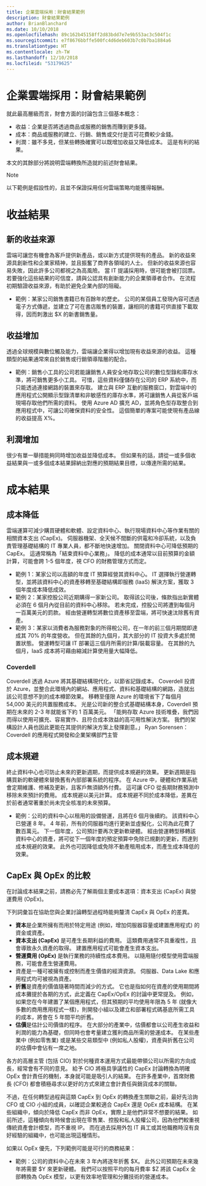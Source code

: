```yaml
---
title: 企業雲端採用：財會結果範例
description: 財會結果範例
author: BrianBlanchard
ms.date: 10/10/2018
ms.openlocfilehash: 89c162b45158ff2d83bdd7e7e9b553ac3c504f1c
ms.sourcegitcommit: e7f8676bbffe500fc4d6deb603b7c0b7ba1884a6
ms.translationtype: HT
ms.contentlocale: zh-TW
ms.lasthandoff: 12/10/2018
ms.locfileid: "53179625"
---
```

# <a name="enterprise-cloud-adoption-examples-of-fiscal-outcomes"></a>企業雲端採用：財會結果範例

就此最高層級而言，財會方面的討論包含三個基本概念：

* 收益：企業是否將透過商品或服務的銷售而賺到更多錢。
* 成本：商品或服務的建立、行銷、銷售或交付是否可花費較少金錢。
* 利潤：雖不多見，但某些轉換確實可以既增加收益又降低成本。 這是有利的結果。

本文的其餘部分將說明雲端轉換所造就的前述財會結果。

> [!NOTE]
> 以下範例是假設性的，且並不保證採用任何雲端策略均能獲得報酬。

# <a name="revenue-outcomes"></a>收益結果

## <a name="new-revenue-streams"></a>新的收益來源

雲端可讓您有機會為客戶提供新產品，或以新方式提供現有的產品。 新的收益來源具創新性和企業家精神，並且振奮了商界各領域的人士。 但新的收益來源也容易失敗，因此許多公司都視之為高風險。 當 IT 提議採用時，很可能會被打回票。 若要強化這些結果的可信度，請與公認具有創新能力的企業領導者合作。 在流程初期驗證收益來源，有助於避免企業內部的阻礙。

* 範例：某家公司銷售書籍已有百餘年的歷史。 公司的某個員工發現內容可透過電子方式傳遞，並建立了可在書店販售的裝置，讓相同的書籍可供直接下載取得，因而刺激出 $X 的新書銷售量。 

## <a name="revenue-increases"></a>收益增加

透過全球規模與數位觸及能力，雲端讓企業得以增加現有收益來源的收益。 這種類型的結果通常來自於銷售或行銷領導階層的配合。

* 範例：銷售小工具的公司若能讓銷售人員安全地存取公司的數位型錄和庫存水準，將可銷售更多小工具。 可惜，這些資料僅儲存在公司的 ERP 系統中，而只能透過連接網路的裝置來存取。 建立與 ERP 互動的服務窗口，對雲端中的應用程式公開顯示型錄清單和非敏感性的庫存水準，將可讓銷售人員從客戶端現場存取他們所需的資料。 使用 Azure AD 擴充 AD，並將角色型存取整合到應用程式中，可讓公司確保資料的安全性。 這個簡單的專案可能使現有產品線的收益提高 X%。

## <a name="profit-increases"></a>利潤增加

很少有單一舉措能夠同時增加收益並降低成本。 但如果有的話，請從一或多個收益結果與一或多個成本結果歸納出對應的預期結果目標，以傳達所需的結果。

# <a name="cost-outcomes"></a>成本結果

## <a name="cost-reduction"></a>成本降低

雲端運算可減少購買硬體和軟體、設定資料中心、執行現場資料中心等作業有關的相關資本支出 (CapEx)。 伺服器機架、全天候不間斷的供電和冷卻系統，以及負責管理基礎結構的 IT 專業人員，都不斷地快速增加。 關閉資料中心可降低預期的 CapEx。 這通常稱為「結束資料中心業務」。 降低的成本通常以目前預算的金額計算，可能會跨 1-5 個年度，視 CFO 的財務管理方式而定。

* 範例 1：某家公司以高額的年度 IT 預算經營其資料中心。 IT 選擇執行營運轉型，並將該資料中心的資產移轉至基礎結構即服務 (IaaS) 解決方案，獲取 3 個年度成本降低成效。
* 範例 2：某家控股公司近期購得一家新公司。 取得該公司後，條款指出新實體必須在 6 個月內從目前的資料中心移除。 若未完成，控股公司將遭到每個月一百萬美元的罰款。 經由營運轉型將數位資產移至雲端，將可快速汰除舊有資產。
* 範例 3：某家以消費者為服務對象的所得稅公司，在一年的前三個月期間即達成其 70% 的年度營收。 但在其餘的九個月，其大部分的 IT 投資大多處於閒置狀態。 營運轉型可讓 IT 部署這三個月所需的計算/裝載容量。 在其餘的九個月，IaaS 成本將可藉由縮減計算使用量大幅降低。

### <a name="coverdell"></a>Coverdell

Coverdell 透過 Azure 將其基礎結構現代化，以節省記錄成本。 Coverdell 投資於 Azure，並整合此環境內的網站、應用程式、資料和基礎結構的網路，造就出該公司意想不到的成本樽節效果。 移轉至僅限 Azure 的環境省下了每個月 54,000 美元的共置服務成本。 光是公司新的整合式基礎結構本身，Coverdell 預期在未來的 2-3 年就能省下約 1 百萬美元。
「能夠存取 Azure 技術堆疊，我們因而得以使用可擴充、容易實作、且符合成本效益的高可用性解決方案。 我們的架構設計人員也因此更能在其提供的解決方案上發揮創意。」
Ryan Sorensen：Coverdell 的應用程式開發和企業架構部門主管

## <a name="cost-avoidance"></a>成本規避

終止資料中心也可防止未來的更新週期，而提供成本規避的效果。 更新週期是指購買新的軟硬體來替換舊有內部部署系統的程序。 在 Azure 中，硬體和作業系統會定期維護、修補及更新，且客戶無須額外付費。 這可讓 CFO 從長期財務預測中移除未來預計的費用。 成本規避以美元計算。 成本規避不同於成本降低，差異在於前者通常著重於尚未完全核准的未來預算。

* 範例：公司的資料中心以租用的設備營運，且將在6 個月後續約。 該資料中心已營運 8 年。 4 年前，所有的伺服器均進行更新並虛擬化，公司為此花費了數百萬元。 下一個年度，公司預計要再次更新軟硬體。 經由營運轉型移轉該資料中心的資產，將可從下一個年度的預定預算中免除已規劃的更新，而達到成本規避的效果。 此外也可因降低或免除不動產租用成本，而產生成本降低的效果。

## <a name="capex-vs-opex"></a>CapEx 與 OpEx 的比較

在討論成本結果之前，請務必先了解兩個主要成本選項：資本支出 (CapEx) 與營運費用 (OpEx)。

下列詞彙旨在協助您與企業討論轉型過程時能夠釐清 CapEx 與 OpEx 的差異。

* **資本**是企業所擁有而用於特定用途 (例如，增加伺服器容量或建置應用程式) 的資金或資產。
* **資本支出 (CapEx)** 是可產生長期利益的費用。 這類費用通常不具重複性，且會導致永久資產的取得。 建置應用程式可能會產生資本支出。
* **營運費用 (OpEx)** 是執行業務的持續性成本費用。 以隨用隨付模型使用雲端服務，可能會產生營運費用。
* 資產是一種可被擁有或控制而產生價值的經濟資源。 伺服器、Data Lake 和應用程式均可被視為資產。
* **折舊**是資產的價值隨著時間而減少的方式。 它也是指如何在資產的使用期間將成本攤提於各期的方式，此定義在 CapEx/OpEx 的討論中更常提及。 例如，如果您在今年建置了某個應用程式，但其預期的平均使用年限為 5 年 (就像大多數的商用應用程式一樣)，則開發小組以及建立和部署程式碼基底所需工具的成本，將會在 5 年間平均折舊。
* **估價**是估計公司價值的程序。 在大部分的產業中，估價都會以公司產生收益和利潤的能力為基礎，但同時也會考量建立獲利商品所需的營運成本。 在某些產業中 (例如零售業) 或是某些交易類型中 (例如私人股權)，資產與折舊在公司的估價中會佔有一席之地。

各方的高層主管 (包括 CIO) 對於何種資本運用方式最能帶領公司以所需的方向成長，經常會有不同的意見。 給予 CIO 將極具爭議性的 CapEx 討論轉換為明確 OpEx 會計責任的機制，本身就可能是吸引人的結果。 在許多產業中，首席財務長 (CFO) 都會積極尋求以更好的方式來建立會計責任與銷貨成本的關聯。

不過，在任何轉型過程與這類 CapEx 到 OpEx 的轉換產生關聯之前，最好先洽詢 CFO 或 CIO 小組的成員，以確認企業較適合 CapEx 還是 OpEx 成本結構。 在某些組織中，傾向於降低 CapEx 而非 OpEx，實際上是他們非常不想要的結果。 如前所述，這種傾向有時候會出現在零售業、控股和私人股權公司，因為他們較重視傳統資產會計模型，而不重視 IP。 而在過去採用外包 IT 員工或其他職務時沒有良好經驗的組織中，也可能出現這種情形。

如果以 OpEx 優先，下列範例可能是可行的商務結果：

* 範例：公司的資料中心在未來 3 年內將逐年折舊 $X。 此外公司預期在未來幾年將需要 $Y 來更新硬體。 我們可以按照平均的每月費率 $Z 將該 CapEx 全部轉換為 OpEx 模型，以更有效率地管理和分攤技術的營運成本。
